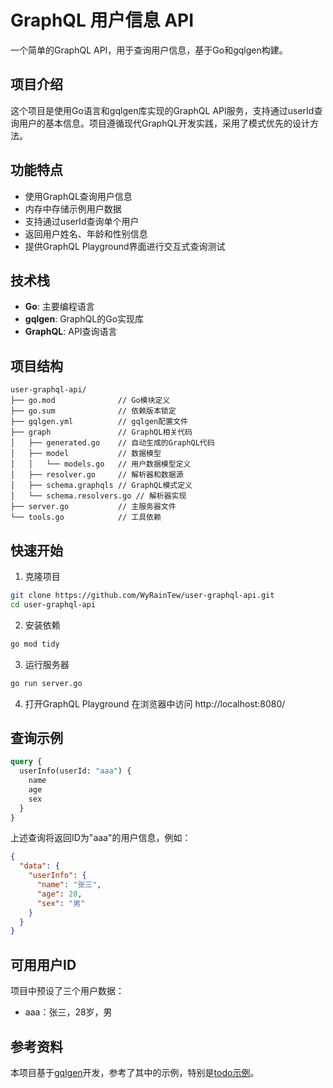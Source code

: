 # GraphQL 用户信息 API

一个简单的GraphQL API，用于查询用户信息，基于Go和gqlgen构建。

## 项目介绍

这个项目是使用Go语言和gqlgen库实现的GraphQL API服务，支持通过userId查询用户的基本信息。项目遵循现代GraphQL开发实践，采用了模式优先的设计方法。

## 功能特点

- 使用GraphQL查询用户信息
- 内存中存储示例用户数据
- 支持通过userId查询单个用户
- 返回用户姓名、年龄和性别信息
- 提供GraphQL Playground界面进行交互式查询测试

## 技术栈

- **Go**: 主要编程语言
- **gqlgen**: GraphQL的Go实现库
- **GraphQL**: API查询语言

## 项目结构

```
user-graphql-api/
├── go.mod              // Go模块定义
├── go.sum              // 依赖版本锁定
├── gqlgen.yml          // gqlgen配置文件
├── graph               // GraphQL相关代码
│   ├── generated.go    // 自动生成的GraphQL代码
│   ├── model           // 数据模型
│   │   └── models.go   // 用户数据模型定义
│   ├── resolver.go     // 解析器和数据源
│   ├── schema.graphqls // GraphQL模式定义
│   └── schema.resolvers.go // 解析器实现
├── server.go           // 主服务器文件
└── tools.go            // 工具依赖
```

## 快速开始

1. 克隆项目
```bash
git clone https://github.com/WyRainTew/user-graphql-api.git
cd user-graphql-api
```

2. 安装依赖
```bash
go mod tidy
```

3. 运行服务器
```bash
go run server.go
```

4. 打开GraphQL Playground
在浏览器中访问 http://localhost:8080/

## 查询示例

```graphql
query {
  userInfo(userId: "aaa") {
    name
    age
    sex
  }
}
```

上述查询将返回ID为"aaa"的用户信息，例如：

```json
{
  "data": {
    "userInfo": {
      "name": "张三",
      "age": 28,
      "sex": "男"
    }
  }
}
```

## 可用用户ID

项目中预设了三个用户数据：
- aaa：张三，28岁，男

## 参考资料

本项目基于[gqlgen](https://github.com/99designs/gqlgen)开发，参考了其中的示例，特别是[todo示例](https://github.com/99designs/gqlgen/tree/master/_examples/todo)。 

